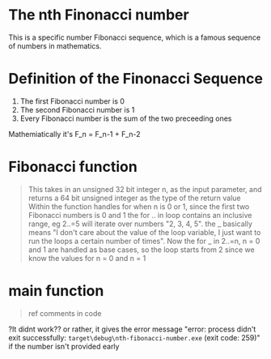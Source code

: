 # The nth Finonacci number

This is a specific number Fibonacci sequence, which is a famous sequence of numbers in mathematics. 


# Definition of the Finonacci Sequence 

1. The first Fibonacci number is 0
2. The second Fibonacci number is 1
3. Every Fibonacci number is the sum of the two preceeding ones

Mathemiatically it's F_n = F_n-1 + F_n-2

# Fibonacci function

> This takes in an unsigned 32 bit integer n, as the input parameter, and returns a 64 bit unsigned integer as the type of the return value
> Within the function handles for when n is 0 or 1, since the first two Fibonacci numbers is 0 and 1
> the for .. in loop contains an inclusive range, eg 2..=5 will iterate over numbers "2, 3, 4, 5". the _ basically means "I don't care about the value of the loop variable, I just want to run the loops a certain number of times". 
> Now the for _ in 2..=n, n = 0 and 1 are handled as base cases, so the loop starts from 2 since we know the values for n = 0 and n = 1

# main function

> ref comments in code



?It didnt work??
or rather, it gives the error message "error: process didn't exit successfully: `target\debug\nth-fibonacci-number.exe` (exit code: 259)" if the number isn't provided early
